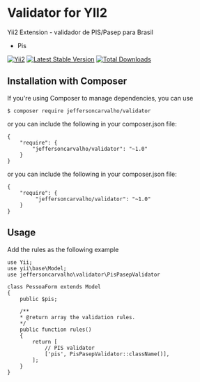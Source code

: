 # Validator for YII2

Yii2 Extension - validador de PIS/Pasep para Brasil

* Pis

[![Yii2](https://img.shields.io/badge/Powered_by-Yii_Framework-green.svg?style=flat)](http://www.yiiframework.com/)
[![Latest Stable Version](https://poser.pugx.org/jeffersoncarvalho/validator/v)](//packagist.org/packages/jeffersoncarvalho/validator)
[![Total Downloads](https://poser.pugx.org/jeffersoncarvalho/validator/downloads)](//packagist.org/packages/jeffersoncarvalho/validator)


## Installation with Composer
If you're using Composer to manage dependencies, you can use

    $ composer require jeffersoncarvalho/validator

or you can include the following in your composer.json file:

    {
        "require": {
            "jeffersoncarvalho/validator": "~1.0"
        }
    }

or you can include the following in your composer.json file:

    {
        "require": {
             "jeffersoncarvalho/validator": "~1.0"
        }
    }
	
	
## Usage

Add the rules as the following example


	use Yii;
	use yii\base\Model;
	use jeffersoncarvalho\validator\PisPasepValidator

	class PessoaForm extends Model
	{
		public $pis;

		/**
		* @return array the validation rules.
		*/
		public function rules()
		{
			return [
				// PIS validator
				['pis', PisPasepValidator::className()],
			];
		}
	}

